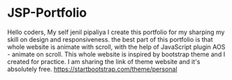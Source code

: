 # JSP-Portfolio
Hello coders, My self jenil pipaliya I create this portfolio for my sharping my skill on design and responsiveness. the best part of this portfolio is that whole website is animate with scroll, with the help of JavaScript plugin AOS - animate on scroll. This whole website is inspired by bootstrap theme and I created for practice. 
I am sharing the link of theme website and it's absolutely free.
https://startbootstrap.com/theme/personal
